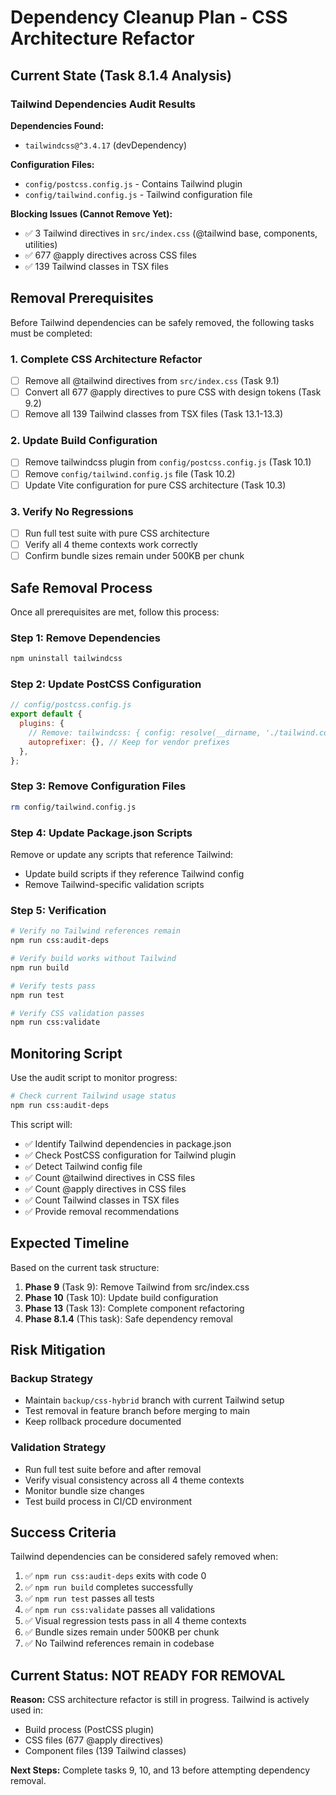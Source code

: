# Dependency Cleanup Plan - CSS Architecture Refactor

## Current State (Task 8.1.4 Analysis)

### Tailwind Dependencies Audit Results

**Dependencies Found:**
- `tailwindcss@^3.4.17` (devDependency)

**Configuration Files:**
- `config/postcss.config.js` - Contains Tailwind plugin
- `config/tailwind.config.js` - Tailwind configuration file

**Blocking Issues (Cannot Remove Yet):**
- ✅ 3 Tailwind directives in `src/index.css` (@tailwind base, components, utilities)
- ✅ 677 @apply directives across CSS files
- ✅ 139 Tailwind classes in TSX files

## Removal Prerequisites

Before Tailwind dependencies can be safely removed, the following tasks must be completed:

### 1. Complete CSS Architecture Refactor
- [ ] Remove all @tailwind directives from `src/index.css` (Task 9.1)
- [ ] Convert all 677 @apply directives to pure CSS with design tokens (Task 9.2)
- [ ] Remove all 139 Tailwind classes from TSX files (Task 13.1-13.3)

### 2. Update Build Configuration
- [ ] Remove tailwindcss plugin from `config/postcss.config.js` (Task 10.1)
- [ ] Remove `config/tailwind.config.js` file (Task 10.2)
- [ ] Update Vite configuration for pure CSS architecture (Task 10.3)

### 3. Verify No Regressions
- [ ] Run full test suite with pure CSS architecture
- [ ] Verify all 4 theme contexts work correctly
- [ ] Confirm bundle sizes remain under 500KB per chunk

## Safe Removal Process

Once all prerequisites are met, follow this process:

### Step 1: Remove Dependencies
```bash
npm uninstall tailwindcss
```

### Step 2: Update PostCSS Configuration
```javascript
// config/postcss.config.js
export default {
  plugins: {
    // Remove: tailwindcss: { config: resolve(__dirname, './tailwind.config.js') },
    autoprefixer: {}, // Keep for vendor prefixes
  },
};
```

### Step 3: Remove Configuration Files
```bash
rm config/tailwind.config.js
```

### Step 4: Update Package.json Scripts
Remove or update any scripts that reference Tailwind:
- Update build scripts if they reference Tailwind config
- Remove Tailwind-specific validation scripts

### Step 5: Verification
```bash
# Verify no Tailwind references remain
npm run css:audit-deps

# Verify build works without Tailwind
npm run build

# Verify tests pass
npm run test

# Verify CSS validation passes
npm run css:validate
```

## Monitoring Script

Use the audit script to monitor progress:

```bash
# Check current Tailwind usage status
npm run css:audit-deps
```

This script will:
- ✅ Identify Tailwind dependencies in package.json
- ✅ Check PostCSS configuration for Tailwind plugin
- ✅ Detect Tailwind config file
- ✅ Count @tailwind directives in CSS files
- ✅ Count @apply directives in CSS files
- ✅ Count Tailwind classes in TSX files
- ✅ Provide removal recommendations

## Expected Timeline

Based on the current task structure:

1. **Phase 9** (Task 9): Remove Tailwind from src/index.css
2. **Phase 10** (Task 10): Update build configuration
3. **Phase 13** (Task 13): Complete component refactoring
4. **Phase 8.1.4** (This task): Safe dependency removal

## Risk Mitigation

### Backup Strategy
- Maintain `backup/css-hybrid` branch with current Tailwind setup
- Test removal in feature branch before merging to main
- Keep rollback procedure documented

### Validation Strategy
- Run full test suite before and after removal
- Verify visual consistency across all 4 theme contexts
- Monitor bundle size changes
- Test build process in CI/CD environment

## Success Criteria

Tailwind dependencies can be considered safely removed when:

1. ✅ `npm run css:audit-deps` exits with code 0
2. ✅ `npm run build` completes successfully
3. ✅ `npm run test` passes all tests
4. ✅ `npm run css:validate` passes all validations
5. ✅ Visual regression tests pass in all 4 theme contexts
6. ✅ Bundle sizes remain under 500KB per chunk
7. ✅ No Tailwind references remain in codebase

## Current Status: NOT READY FOR REMOVAL

**Reason:** CSS architecture refactor is still in progress. Tailwind is actively used in:
- Build process (PostCSS plugin)
- CSS files (677 @apply directives)
- Component files (139 Tailwind classes)

**Next Steps:** Complete tasks 9, 10, and 13 before attempting dependency removal.